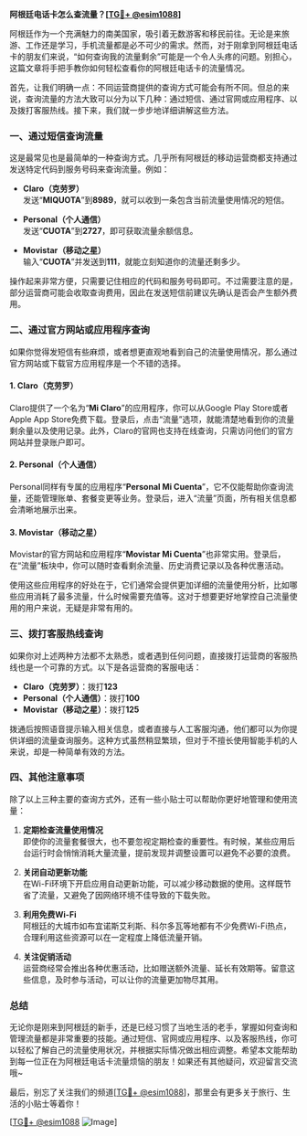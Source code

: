 **阿根廷电话卡怎么查流量？[[TG💪+ @esim1088](https://t.me/s/esim1088)]**

阿根廷作为一个充满魅力的南美国家，吸引着无数游客和移民前往。无论是来旅游、工作还是学习，手机流量都是必不可少的需求。然而，对于刚拿到阿根廷电话卡的朋友们来说，“如何查询我的流量剩余”可能是一个令人头疼的问题。别担心，这篇文章将手把手教你如何轻松查看你的阿根廷电话卡的流量情况。

首先，让我们明确一点：不同运营商提供的查询方式可能会有所不同。但总的来说，查询流量的方法大致可以分为以下几种：通过短信、通过官网或应用程序、以及拨打客服热线。接下来，我们就一步步地详细讲解这些方法。

### 一、通过短信查询流量

这是最常见也是最简单的一种查询方式。几乎所有阿根廷的移动运营商都支持通过发送特定代码到服务号码来查询流量。例如：

- **Claro（克劳罗）**  
  发送“**MIQUOTA**”到**8989**，就可以收到一条包含当前流量使用情况的短信。
  
- **Personal（个人通信）**  
  发送“**CUOTA**”到**2727**，即可获取流量余额信息。

- **Movistar（移动之星）**  
  输入“**CUOTA**”并发送到**111**，就能立刻知道你的流量还剩多少。

操作起来非常方便，只需要记住相应的代码和服务号码即可。不过需要注意的是，部分运营商可能会收取查询费用，因此在发送短信前建议先确认是否会产生额外费用。

### 二、通过官方网站或应用程序查询

如果你觉得发短信有些麻烦，或者想更直观地看到自己的流量使用情况，那么通过官方网站或下载官方应用程序是一个不错的选择。

#### 1. Claro（克劳罗）
Claro提供了一个名为“**Mi Claro**”的应用程序，你可以从Google Play Store或者Apple App Store免费下载。登录后，点击“流量”选项，就能清楚地看到你的流量剩余量以及使用记录。此外，Claro的官网也支持在线查询，只需访问他们的官方网站并登录账户即可。

#### 2. Personal（个人通信）
Personal同样有专属的应用程序“**Personal Mi Cuenta**”，它不仅能帮助你查询流量，还能管理账单、套餐变更等业务。登录后，进入“流量”页面，所有相关信息都会清晰地展示出来。

#### 3. Movistar（移动之星）
Movistar的官方网站和应用程序“**Movistar Mi Cuenta**”也非常实用。登录后，在“流量”板块中，你可以随时查看剩余流量、历史消费记录以及各种优惠活动。

使用这些应用程序的好处在于，它们通常会提供更加详细的流量使用分析，比如哪些应用消耗了最多流量，什么时候需要充值等。这对于想要更好地掌控自己流量使用的用户来说，无疑是非常有用的。

### 三、拨打客服热线查询

如果你对上述两种方法都不太熟悉，或者遇到任何问题，直接拨打运营商的客服热线也是一个可靠的方式。以下是各运营商的客服电话：

- **Claro（克劳罗）**：拨打**123**
- **Personal（个人通信）**：拨打**100**
- **Movistar（移动之星）**：拨打**125**

拨通后按照语音提示输入相关信息，或者直接与人工客服沟通，他们都可以为你提供详细的流量查询服务。这种方式虽然稍显繁琐，但对于不擅长使用智能手机的人来说，却是一种简单有效的方法。

### 四、其他注意事项

除了以上三种主要的查询方式外，还有一些小贴士可以帮助你更好地管理和使用流量：

1. **定期检查流量使用情况**  
   即使你的流量套餐很大，也不要忽视定期检查的重要性。有时候，某些应用后台运行时会悄悄消耗大量流量，提前发现并调整设置可以避免不必要的浪费。

2. **关闭自动更新功能**  
   在Wi-Fi环境下开启应用自动更新功能，可以减少移动数据的使用。这样既节省了流量，又避免了因网络环境不佳导致的下载失败。

3. **利用免费Wi-Fi**  
   阿根廷的大城市如布宜诺斯艾利斯、科尔多瓦等地都有不少免费Wi-Fi热点，合理利用这些资源可以在一定程度上降低流量开销。

4. **关注促销活动**  
   运营商经常会推出各种优惠活动，比如赠送额外流量、延长有效期等。留意这些信息，及时参与活动，可以让你的流量更加物尽其用。

### 总结

无论你是刚来到阿根廷的新手，还是已经习惯了当地生活的老手，掌握如何查询和管理流量都是非常重要的技能。通过短信、官网或应用程序、以及客服热线，你可以轻松了解自己的流量使用状况，并根据实际情况做出相应调整。希望本文能帮助到每一位正在为阿根廷电话卡流量烦恼的朋友！如果还有其他疑问，欢迎留言交流哦~

最后，别忘了关注我们的频道[[TG💪+ @esim1088](https://t.me/s/esim1088)]，那里会有更多关于旅行、生活的小贴士等着你！  

[[TG💪+ @esim1088](https://t.me/s/esim1088) ![Image](https://i.postimg.cc/4NQfJmqS/Snipaste-2025-05-13-00-14-12.png)]